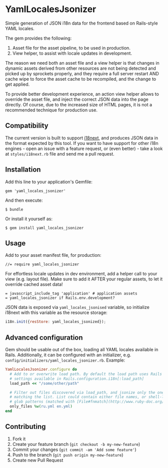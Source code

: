 # YamlLocalesJsonizer

Simple generation of JSON i18n data for the frontend based on Rails-style YAML
locales.

The gem provides the following:

1. Asset file for the asset pipeline, to be used in production.
2. View helper, to assist with locale updates in development.

The reason we need both an asset file and a view helper is that changes in
dynamic assets derived from other resources are not being detected and picked
up by sprockets properly, and they require a full server restart AND cache wipe
to force the asset cache to be recompiled, and the change to get applied.

To provide better development experience, an action view helper allows to
override the asset file, and inject the correct JSON data into the page
directly. Of course, due to the increased size of HTML pages, it is not a
recommended technique for production use.

## Compatibility

The current version is built to support [i18next](http://i18next.com/), and
produces JSON data in the format expected by this tool. If you want to have
support for other i18n engines - open an issue with a feature request, or
(even better) - take a look at `styles/i18next.rb` file and send me a pull
request.

## Installation

Add this line to your application's Gemfile:

    gem 'yaml_locales_jsonizer'

And then execute:

    $ bundle

Or install it yourself as:

    $ gem install yaml_locales_jsonizer

## Usage

Add to your asset manifest file, for production:

```
//= require yaml_locales_jsonizer
```

For effortless locale updates in dev environment, add a helper call to your
view (e.g. layout file).  Make sure to add it AFTER your regular assets, to let
it override cached asset data!

```erb
= javascript_include_tag 'application' # application assets
= yaml_locales_jsonizer if Rails.env.development?
```

JSON data is exposed via `yaml_locales_jsonised` variable, so initialize
i18next with this variable as the resource storage:

```javascript
i18n.init({resStore: yaml_locales_jsonized});
```

## Advanced configuration

Gem should be usable out of the box, loading all YAML locales available in
Rails. Additionally, it can be configured with an initializer, e.g.
`config/initializers/yaml_locales_jsonizer.rb`. Example:

```  ruby
YamlLocalesJsonizer.configure do
  # Add to or overwrite load path. By default the load path uses Rails' i18n
  # settings available in Rails.configuration.i18n[:load_path]
  load_path << "/some/other/path"

  # Filter out files discovered via load_path, and jsonize only the ones
  # matching the list. List could contain either file names, or shell-like
  # glob patterns (matched with [File#fnmatch](http://www.ruby-doc.org/core-2.1.0/File.html#method-c-fnmatch))
  only_files %w(ru.yml en.yml)
end

```

## Contributing

1. Fork it
2. Create your feature branch (`git checkout -b my-new-feature`)
3. Commit your changes (`git commit -am 'Add some feature'`)
4. Push to the branch (`git push origin my-new-feature`)
5. Create new Pull Request
